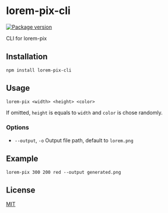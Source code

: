 # lorem-pix-cli

[![Package version](https://flat.badgen.net/npm/v/lorem-pix-cli)](https://www.npmjs.com/package/lorem-pix-cli)

CLI for lorem-pix


## Installation

    npm install lorem-pix-cli


## Usage

    lorem-pix <width> <height> <color>

If omitted, `height` is equals to `width` and `color` is chose randomly.

### Options

 - `--output`, `-o` Output file path, default to `lorem.png`


## Example

    lorem-pix 300 200 red --output generated.png


## License

[MIT](license)
